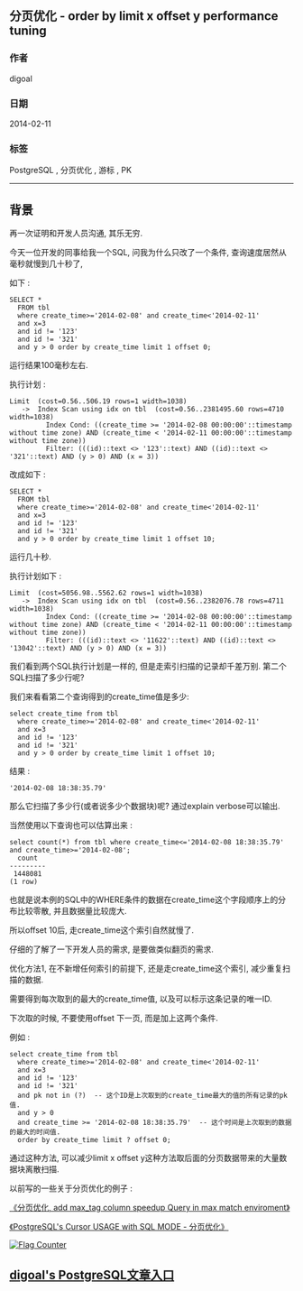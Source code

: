 ## 分页优化 - order by limit x offset y performance tuning  
                         
### 作者        
digoal        
        
### 日期         
2014-02-11        
          
### 标签        
PostgreSQL , 分页优化 , 游标 , PK     
                    
----                    
                     
## 背景     
再一次证明和开发人员沟通, 其乐无穷.  
  
今天一位开发的同事给我一个SQL, 问我为什么只改了一个条件, 查询速度居然从毫秒就慢到几十秒了,  
  
如下 :   
  
```  
SELECT *                                                                                  
  FROM tbl  
  where create_time>='2014-02-08' and create_time<'2014-02-11'  
  and x=3  
  and id != '123'  
  and id != '321'  
  and y > 0 order by create_time limit 1 offset 0;  
```  
  
运行结果100毫秒左右.  
  
执行计划 :   
  
```  
Limit  (cost=0.56..506.19 rows=1 width=1038)  
   ->  Index Scan using idx on tbl  (cost=0.56..2381495.60 rows=4710 width=1038)  
         Index Cond: ((create_time >= '2014-02-08 00:00:00'::timestamp without time zone) AND (create_time < '2014-02-11 00:00:00'::timestamp without time zone))  
         Filter: (((id)::text <> '123'::text) AND ((id)::text <> '321'::text) AND (y > 0) AND (x = 3))  
```  
  
改成如下 :   
  
```  
SELECT *                                                                                  
  FROM tbl  
  where create_time>='2014-02-08' and create_time<'2014-02-11'  
  and x=3  
  and id != '123'  
  and id != '321'  
  and y > 0 order by create_time limit 1 offset 10;  
```  
  
运行几十秒.  
  
执行计划如下 :   
  
```  
Limit  (cost=5056.98..5562.62 rows=1 width=1038)  
   ->  Index Scan using idx on tbl  (cost=0.56..2382076.78 rows=4711 width=1038)  
         Index Cond: ((create_time >= '2014-02-08 00:00:00'::timestamp without time zone) AND (create_time < '2014-02-11 00:00:00'::timestamp without time zone))  
         Filter: (((id)::text <> '11622'::text) AND ((id)::text <> '13042'::text) AND (y > 0) AND (x = 3))  
```  
  
我们看到两个SQL执行计划是一样的, 但是走索引扫描的记录却千差万别. 第二个SQL扫描了多少行呢?  
  
我们来看看第二个查询得到的create_time值是多少:  
  
```  
select create_time from tbl   
  where create_time>='2014-02-08' and create_time<'2014-02-11'  
  and x=3  
  and id != '123'  
  and id != '321'  
  and y > 0 order by create_time limit 1 offset 10;  
```  
  
结果 :   
  
```  
'2014-02-08 18:38:35.79'  
```  
  
那么它扫描了多少行(或者说多少个数据块)呢? 通过explain verbose可以输出.   
  
当然使用以下查询也可以估算出来 :   
  
```  
select count(*) from tbl where create_time<='2014-02-08 18:38:35.79' and create_time>='2014-02-08';  
  count    
---------  
 1448081  
(1 row)  
```  
  
也就是说本例的SQL中的WHERE条件的数据在create_time这个字段顺序上的分布比较零散, 并且数据量比较庞大.  
  
所以offset 10后, 走create_time这个索引自然就慢了.  
  
仔细的了解了一下开发人员的需求, 是要做类似翻页的需求.   
  
优化方法1, 在不新增任何索引的前提下, 还是走create_time这个索引, 减少重复扫描的数据.  
  
需要得到每次取到的最大的create_time值, 以及可以标示这条记录的唯一ID.  
  
下次取的时候, 不要使用offset 下一页, 而是加上这两个条件.  
  
例如 :   
  
```  
select create_time from tbl   
  where create_time>='2014-02-08' and create_time<'2014-02-11'  
  and x=3  
  and id != '123'  
  and id != '321'  
  and pk not in (?)  -- 这个ID是上次取到的create_time最大的值的所有记录的pk值.  
  and y > 0   
  and create_time >= '2014-02-08 18:38:35.79'  -- 这个时间是上次取到的数据的最大的时间值.  
  order by create_time limit ? offset 0;  
```  
  
通过这种方法, 可以减少limit x offset y这种方法取后面的分页数据带来的大量数据块离散扫描.  
  
以前写的一些关于分页优化的例子 :   
  
[《分页优化, add max_tag column speedup Query in max match enviroment》](../201206/20120620_01.md)  
  
[《PostgreSQL's Cursor USAGE with SQL MODE - 分页优化》](../201102/20110216_02.md)  
  
  
<a rel="nofollow" href="http://info.flagcounter.com/h9V1"  ><img src="http://s03.flagcounter.com/count/h9V1/bg_FFFFFF/txt_000000/border_CCCCCC/columns_2/maxflags_12/viewers_0/labels_0/pageviews_0/flags_0/"  alt="Flag Counter"  border="0"  ></a>  
  
  
  
  
## [digoal's PostgreSQL文章入口](https://github.com/digoal/blog/blob/master/README.md "22709685feb7cab07d30f30387f0a9ae")
  
